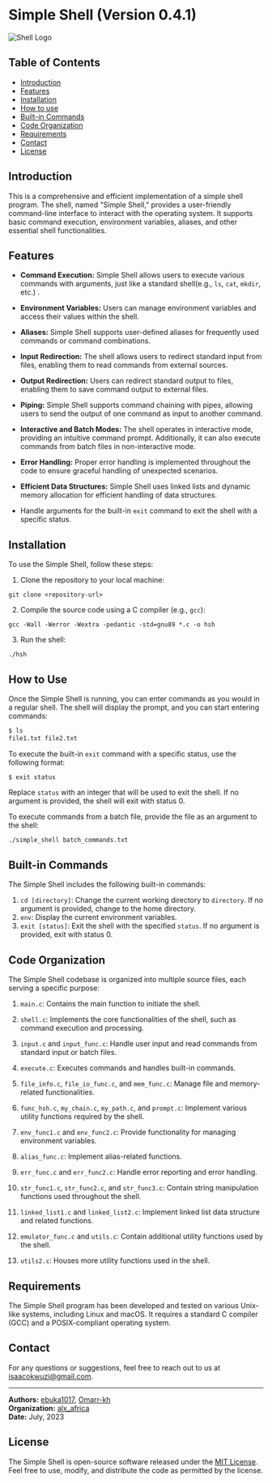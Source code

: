 # Simple Shell (Version 0.4.1)

![Shell Logo](https://s3.amazonaws.com/intranet-projects-files/holbertonschool-low_level_programming/235/shell.jpeg)

## Table of Contents

- [Introduction](#introduction)
- [Features](#features)
- [Installation](#installation)
- [How to use](#how-to-use)
- [Built-in Commands](#built-in-commands)
- [Code Organization](#code-organization)
- [Requirements](#requirements)
- [Contact](#contact)
- [License](#license)



## Introduction

This is a comprehensive and efficient implementation of a simple shell program. The shell, named "Simple Shell," provides a user-friendly command-line interface to interact with the operating system. It supports basic command execution, environment variables, aliases, and other essential shell functionalities.

## Features

- **Command Execution:** Simple Shell allows users to execute various commands with arguments, just like a standard shell(e.g., `ls`, `cat`, `mkdir`, etc.) .

- **Environment Variables:** Users can manage environment variables and access their values within the shell.

- **Aliases:** Simple Shell supports user-defined aliases for frequently used commands or command combinations.

- **Input Redirection:** The shell allows users to redirect standard input from files, enabling them to read commands from external sources.

- **Output Redirection:** Users can redirect standard output to files, enabling them to save command output to external files.

- **Piping:** Simple Shell supports command chaining with pipes, allowing users to send the output of one command as input to another command.

- **Interactive and Batch Modes:** The shell operates in interactive mode, providing an intuitive command prompt. Additionally, it can also execute commands from batch files in non-interactive mode.

- **Error Handling:** Proper error handling is implemented throughout the code to ensure graceful handling of unexpected scenarios.

- **Efficient Data Structures:** Simple Shell uses linked lists and dynamic memory allocation for efficient handling of data structures.

- Handle arguments for the built-in `exit` command to exit the shell with a specific status.

## Installation

To use the Simple Shell, follow these steps:

1. Clone the repository to your local machine:
   
```
git clone <repository-url>
```

2. Compile the source code using a C compiler (e.g., `gcc`):
   
```
gcc -Wall -Werror -Wextra -pedantic -std=gnu89 *.c -o hsh
```

3. Run the shell:
   
```    
./hsh
```


## How to Use

Once the Simple Shell is running, you can enter commands as you would in a regular shell. The shell will display the prompt, and you can start entering commands:

```bash
$ ls
file1.txt file2.txt
```

To execute the built-in `exit` command with a specific status, use the following format:

```
$ exit status
```

Replace `status` with an integer that will be used to exit the shell. If no argument is provided, the shell will exit with status 0.

To execute commands from a batch file, provide the file as an argument to the shell:

```bash
./simple_shell batch_commands.txt
```

## Built-in Commands

The Simple Shell includes the following built-in commands:

1. `cd [directory]`: Change the current working directory to `directory`. If no argument is provided, change to the home directory.
2. `env`: Display the current environment variables.
3. `exit [status]`: Exit the shell with the specified `status`. If no argument is provided, exit with status 0.

## Code Organization

The Simple Shell codebase is organized into multiple source files, each serving a specific purpose:

1. `main.c`: Contains the main function to initiate the shell.

2. `shell.c`: Implements the core functionalities of the shell, such as command execution and processing.

3. `input.c` and `input_func.c`: Handle user input and read commands from standard input or batch files.

4. `execute.c`: Executes commands and handles built-in commands.

5. `file_info.c`, `file_io_func.c`, and `mem_func.c`: Manage file and memory-related functionalities.

6. `func_hsh.c`, `my_chain.c`, `my_path.c`, and `prompt.c`: Implement various utility functions required by the shell.

7. `env_func1.c` and `env_func2.c`: Provide functionality for managing environment variables.

8. `alias_func.c`: Implement alias-related functions.

9. `err_func.c` and `err_func2.c`: Handle error reporting and error handling.

10. `str_func1.c`, `str_func2.c`, and `str_func3.c`: Contain string manipulation functions used throughout the shell.

11. `linked_list1.c` and `linked_list2.c`: Implement linked list data structure and related functions.

12. `emulator_func.c` and `utils.c`: Contain additional utility functions used by the shell.

13. `utils2.c`: Houses more utility functions used in the shell.

## Requirements

The Simple Shell program has been developed and tested on various Unix-like systems, including Linux and macOS. It requires a standard C compiler (GCC) and a POSIX-compliant operating system.


## Contact

For any questions or suggestions, feel free to reach out to us at [isaacokwuzi@gmail.com](mailto:isaacokwuzi@gmail.com).

---

**Authors:** [ebuka1017](https://github.com/ebuka1017), [Omarr-kh](https://github.com/Omarr-kh)<br>
**Organization:** [alx_africa](https://www.alxafrica.com/)<br>
**Date:** July, 2023

## License

The Simple Shell is open-source software released under the [MIT License](https://opensource.org/licenses/MIT). Feel free to use, modify, and distribute the code as permitted by the license.

